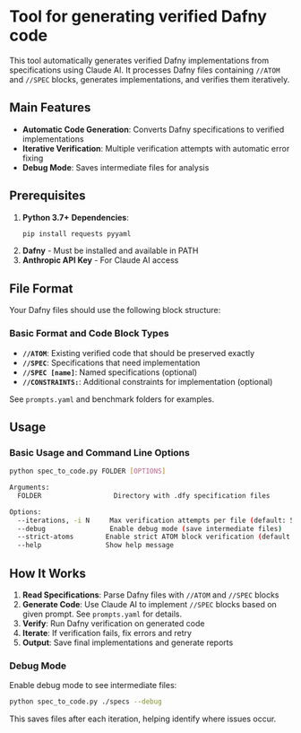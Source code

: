 # Tool for generating verified Dafny code 

This tool automatically generates verified Dafny implementations from specifications using Claude AI. It processes Dafny files containing `//ATOM` and `//SPEC` blocks, generates implementations, and verifies them iteratively.

## Main Features

- **Automatic Code Generation**: Converts Dafny specifications to verified implementations
- **Iterative Verification**: Multiple verification attempts with automatic error fixing
- **Debug Mode**: Saves intermediate files for analysis

## Prerequisites

1. **Python 3.7+** 
   **Dependencies**:
   ```bash
   pip install requests pyyaml
   ```
2. **Dafny** - Must be installed and available in PATH
3. **Anthropic API Key** - For Claude AI access

## File Format

Your Dafny files should use the following block structure:

### Basic Format and Code Block Types

- **`//ATOM`**: Existing verified code that should be preserved exactly
- **`//SPEC`**: Specifications that need implementation
- **`//SPEC [name]`**: Named specifications (optional)
- **`//CONSTRAINTS:`**: Additional constraints for implementation (optional)

See `prompts.yaml` and benchmark folders for examples.

## Usage

### Basic Usage and Command Line Options

```bash
python spec_to_code.py FOLDER [OPTIONS]

Arguments:
  FOLDER                  Directory with .dfy specification files

Options:
  --iterations, -i N     Max verification attempts per file (default: 5)
  --debug                Enable debug mode (save intermediate files)
  --strict-atoms        Enable strict ATOM block verification (default: relaxed)
  --help                Show help message
```

## How It Works

1. **Read Specifications**: Parse Dafny files with `//ATOM` and `//SPEC` blocks
2. **Generate Code**: Use Claude AI to implement `//SPEC` blocks based on given prompt. See `prompts.yaml` for details.
3. **Verify**: Run Dafny verification on generated code
4. **Iterate**: If verification fails, fix errors and retry
5. **Output**: Save final implementations and generate reports

### Debug Mode

Enable debug mode to see intermediate files:
```bash
python spec_to_code.py ./specs --debug
```

This saves files after each iteration, helping identify where issues occur.

